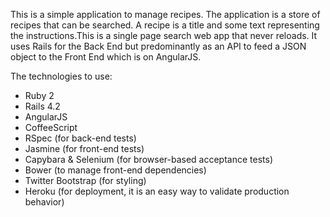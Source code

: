 This is a simple application to manage recipes. The application is a store of recipes that can be searched. A recipe is a title and some text representing the instructions.This is a single page search web app that never reloads. It uses Rails for the Back End but predominantly as an API  to feed a JSON object to the Front End which is on AngularJS.

The technologies to use:
     
* Ruby 2
* Rails 4.2
* AngularJS
* CoffeeScript
* RSpec (for back-end tests)
* Jasmine (for front-end tests)
* Capybara & Selenium (for browser-based acceptance tests)
* Bower (to manage front-end dependencies)
* Twitter Bootstrap (for styling)
* Heroku (for deployment, it is an easy way to validate production behavior)